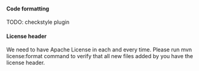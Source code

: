 #### Code formatting
TODO: checkstyle plugin

#### License header
We need to have Apache License in each and every time. Please run mvn license:format command to verify that all new files added by you have the license header.